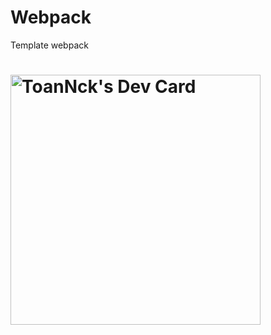 # Webpack
Template webpack
# <a href="https://app.daily.dev/ToanNCK"><img src="https://api.daily.dev/devcards/08a7ded091ff4c5281944617098caa0e.png?r=pgt" width="400" alt="ToanNck's Dev Card"/></a>
